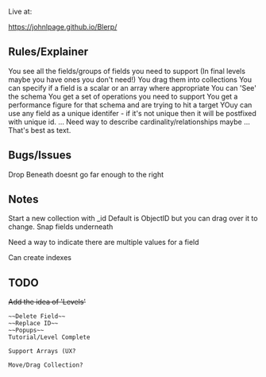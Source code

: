 Live at:

https://johnlpage.github.io/Blerp/



Rules/Explainer
-----------------

You see all the fields/groups of fields you need to support (In final levels maybe you have ones you don't need!)
You drag them into collections
You can specify if a field is a scalar or an array where appropriate
You can 'See' the schema
You get a set of operations you need to support
You get a performance figure for that schema and are trying to hit a target
YOuy can use any field as a unique identifer - if it's not unique then it will be postfixed with unique id.
... Need way to describe cardinality/relationships maybe
... That's best as text.




Bugs/Issues
------------
Drop Beneath doesnt go far enough to the right



Notes
--------

Start a new collection with _id
Default is ObjectID but you can drag over it to change.
Snap fields underneath

Need a way to indicate there are multiple values for a field

Can create indexes



TODO
----------
~~Add the idea of 'Levels'~~

~~~Delete Collection~~
~~Delete Field~~
~~Replace ID~~
~~Popups~~
Tutorial/Level Complete

Support Arrays (UX?

Move/Drag Collection?


